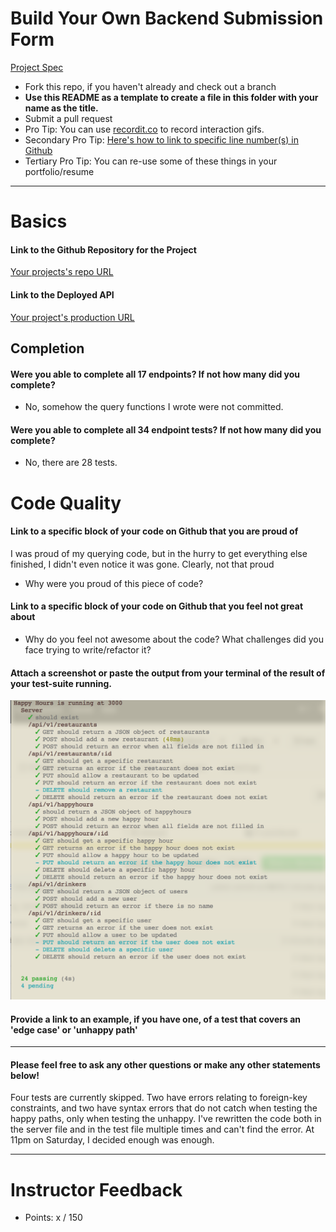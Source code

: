 # Build Your Own Backend Submission Form

[Project Spec](http://frontend.turing.io/projects/build-your-own-backend.html)

* Fork this repo, if you haven't already and check out a branch
* **Use this README as a template to create a file in this folder with your name as the title.**
* Submit a pull request
* Pro Tip: You can use [recordit.co](http://recordit.co/) to record interaction gifs.
* Secondary Pro Tip: [Here's how to link to specific line number(s) in Github](http://stackoverflow.com/questions/23821235/how-to-link-to-specific-line-number-on-github)
* Tertiary Pro Tip: You can re-use some of these things in your portfolio/resume

------

# Basics

#### Link to the Github Repository for the Project
[Your projects's repo URL](https://github.com/apsitos/HappyHourAPI)

#### Link to the Deployed API
[Your project's production URL](https://hhapi-ap.herokuapp.com/)

## Completion

#### Were you able to complete all 17 endpoints? If not how many did you complete?
* No, somehow the query functions I wrote were not committed.

#### Were you able to complete all 34 endpoint tests? If not how many did you complete?
* No, there are 28 tests.

# Code Quality

#### Link to a specific block of your code on Github that you are proud of

I was proud of my querying code, but in the hurry to get everything else finished, I didn't even notice it was gone. Clearly, not that proud

* Why were you proud of this piece of code?


#### Link to a specific block of your code on Github that you feel not great about


* Why do you feel not awesome about the code? What challenges did you face trying to write/refactor it?



#### Attach a screenshot or paste the output from your terminal of the result of your test-suite running.

![Test Screenshot](https://github.com/apsitos/HappyHourAPI/blob/master/Screen%20Shot%202017-03-25%20at%209.58.53%20PM.png)

#### Provide a link to an example, if you have one, of a test that covers an 'edge case' or 'unhappy path'

-----

#### Please feel free to ask any other questions or make any other statements below!

Four tests are currently skipped. Two have errors relating to foreign-key constraints, and two have syntax errors that do not catch when testing the happy paths, only when testing the unhappy. I've rewritten the code both in the server file and in the test file multiple times and can't find the error. At 11pm on Saturday, I decided enough was enough.

-----

# Instructor Feedback

- Points: x / 150
